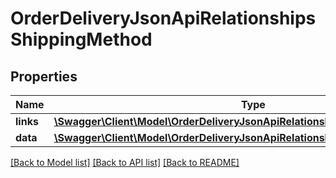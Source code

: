 # OrderDeliveryJsonApiRelationshipsShippingMethod

## Properties
Name | Type | Description | Notes
------------ | ------------- | ------------- | -------------
**links** | [**\Swagger\Client\Model\OrderDeliveryJsonApiRelationshipsShippingMethodLinks**](OrderDeliveryJsonApiRelationshipsShippingMethodLinks.md) |  | [optional] 
**data** | [**\Swagger\Client\Model\OrderDeliveryJsonApiRelationshipsShippingMethodData**](OrderDeliveryJsonApiRelationshipsShippingMethodData.md) |  | [optional] 

[[Back to Model list]](../../README.md#documentation-for-models) [[Back to API list]](../../README.md#documentation-for-api-endpoints) [[Back to README]](../../README.md)

